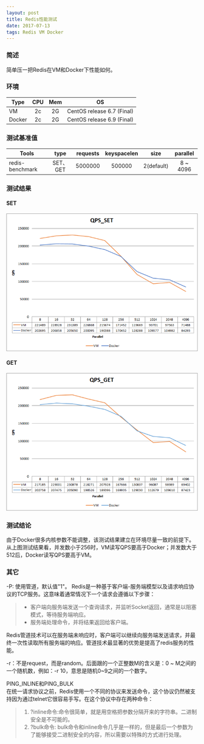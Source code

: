```yaml
---
layout: post
title: Redis性能测试
date: 2017-07-13
tags: Redis VM Docker
---
```


### 简述  
简单压一把Redis在VM和Docker下性能如何。  
  
### 环境  
| Type | CPU | Mem | OS |
| -------- | :----: | :----: | :----: |
| VM | 2c | 2G | CentOS release 6.7 (Final) |
| Docker | 2c | 2G | CentOS release 6.9 (Final) |  
  
### 测试基准值  
| Tools | type | requests | keyspacelen | size | parallel |
| -------- | :----: | :----: | :----: | :----: | :----: |
| redis-benchmark | SET、GET | 5000000 | 500000 | 2(default) | 8 ~ 4096 |
   
### 测试结果  
#### SET  
![](/images/posts/dba/redis_performance_test/qps_set.png)  

#### GET  
![](/images/posts/dba/redis_performance_test/qps_get.png)  

### 测试结论  
由于Docker很多内核参数不能调整，该测试结果建立在环境尽量一致的前提下。  
从上图测试结果看，并发数小于256时，VM读写QPS要高于Docker；并发数大于512后，Docker读写QPS要高于VM。  

### 其它  
-P: 使用管道，默认值"1"。
Redis是一种基于客户端-服务端模型以及请求响应协议的TCP服务。这意味着通常情况下一个请求会遵循以下步骤：  
>* 客户端向服务端发送一个查询请求，并监听Socket返回，通常是以阻塞模式，等待服务端响应。  
>* 服务端处理命令，并将结果返回给客户端。  

Redis管道技术可以在服务端未响应时，客户端可以继续向服务端发送请求，并最终一次性读取所有服务端的响应。管道技术最显著的优势是提高了redis服务的性能。  

-r：不是request，而是random。后面跟的一个正整数M的含义是：0 ~ M之间的一个随机数，例如：-r 10，意思是随机0~9之间的一个数字。  

PING_INLINE和PING_BULK  
在统一请求协议之前，Redis使用一个不同的协议来发送命令，这个协议仍然被支持因为通过telnet它很容易手写。在这个协议中存在两种命令：  
> 1. ?inline命令:命令很简单，就是用空格把参数分隔开来的字符串。二进制安全是不可能的。
> 2. ?bulk命令: bulk命令和inline命令几乎是一样的，但是最后一个参数为了能够接受二进制安全的内容，所以需要以特殊的方式进行处理。  

